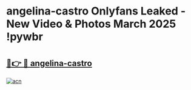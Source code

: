 # angelina-castro Onlyfans Leaked - New Video & Photos March 2025 !pywbr

# <h2><a href="https://7s9zrl.iuczelnia.edu.pl?title=angelina-castro&ref=pywbr">🔗👉 🔴 angelina-castro</a></h2>

[![acn](https://github.com/user-attachments/assets/0f9c940e-d8b0-45ae-aac7-cd30a18b3e1c)](https://7s9zrl.iuczelnia.edu.pl?title=angelina-castro&ref=pywbr)

